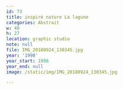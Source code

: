 ```yaml
---
id: 73
title: inspiré nature La lagune
categories: Abstrait
w: 40
h: 27
location: graphic studio
note: null
file: IMG_20180924_130345.jpg
year: '1998'
year_start: 1998
year_end: null
image: /static/img/IMG_20180924_130345.jpg

---
```

